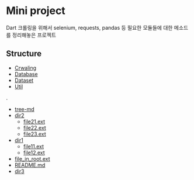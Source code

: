 # Mini project

Dart 크롤링을 위해서 selenium, requests, pandas 등 필요한 모듈들에 대한 메소드를 정리해놓은 프로젝트

## Structure

* [Crwaling](./blob/Crwaling) 
* [Database](./Database)
* [Dataset](.Dataset)
* [Util](.Util)

.
 * [tree-md](./tree-md)
 * [dir2](./dir2)
   * [file21.ext](./dir2/file21.ext)
   * [file22.ext](./dir2/file22.ext)
   * [file23.ext](./dir2/file23.ext)
 * [dir1](./dir1)
   * [file11.ext](./dir1/file11.ext)
   * [file12.ext](./dir1/file12.ext)
 * [file_in_root.ext](./file_in_root.ext)
 * [README.md](./README.md)
 * [dir3](./dir3)
